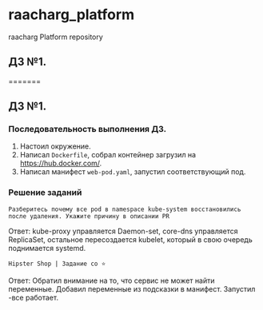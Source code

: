 # raacharg_platform
raacharg Platform repository

## ДЗ №1.
=======
## ДЗ №1.

### Последовательность выполнения ДЗ.
1. Настоил окружение.
2. Написал `Dockerfile`, собрал контейнер загрузил на https://hub.docker.com/.
3. Написал манифест `web-pod.yaml`, запустил соответствующий под.

### Решение заданий

`Разберитесь почему все pod в namespace kube-system восстановились
после удаления. Укажите причину в описании PR`

Ответ: kube-proxy управляется Daemon-set, core-dns управляется ReplicaSet, остальное пересоздается kubelet, который в свою очередь поднимается systemd.

`Hipster Shop | Задание со ⭐`

Ответ: Обратил внимание на то, что сервис не может найти переменные. Добавил переменные из подсказки в манифест. Запустил -все работает.